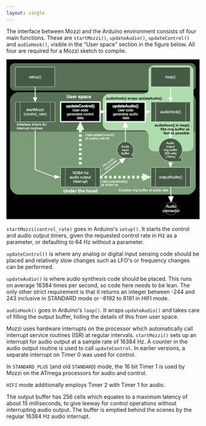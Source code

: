 ```yaml
---
layout: single
---
```


The interface between Mozzi and the Arduino environment consists of four main functions. These are `startMozzi()`, `updateAudio()`, `updateControl()` and `audioHook()`, visible in the “User space” section in the figure below. All four are required for a Mozzi sketch to compile.

![Mozzi system architecture](images/Mozzi-system.jpg)

`startMozzi(control_rate)` goes in Arduino's `setup()`. It starts the control and audio output timers, given the requested control rate in Hz as a parameter, or defaulting to 64 Hz without a parameter.

`updateControl()` is where any analog or digital input sensing code should be placed and relatively slow changes such as LFO's or frequency changes can be performed.

`updateAudio()` is where audio synthesis code should be placed. This runs on average 16384 times per second, so code here needs to be lean. The only other strict requirement is that it returns an integer between -244 and 243 inclusive in STANDARD mode or -8192 to 8191 in HIFI mode.

`audioHook()` goes in Arduino's `loop()`. It wraps `updateAudio()` and takes care of filling the output buffer, hiding the details of this from user space.

Mozzi uses hardware interrupts on the processor which automatically call
interrupt service routines (ISR) at regular intervals. `startMozzi()` sets
up an interrupt for audio output at a sample rate of 16384 Hz. A counter in the audio output routine is used to call `updateControl`.  In earlier versions, a separate interrupt on Timer 0 was used for control.  

In `STANDARD_PLUS` (and old `STANDARD`) mode, the 16 bit Timer 1 is used by Mozzi on the ATmega processors for audio and control.  

`HIFI` mode additionally employs Timer 2 with Timer 1 for audio.

The output buffer has 256 cells which equates to a maximum latency of about 15 milliseconds, to give leeway for control operations without interrupting audio output. The buffer is emptied behind the scenes by the regular 16384 Hz audio interrupt.
